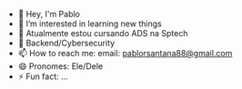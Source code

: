 - 👋 Hey, I'm Pablo
- 👀 I’m interested in learning new things
- 🌱 Atualmente estou cursando ADS na Sptech
- 💞️ Backend/Cybersecurity
- 📫 How to reach me: email: pablorsantana88@gmail.com
- 😄 Pronomes: Ele/Dele
- ⚡ Fun fact: ...

<!---
AlbaDr52/AlbaDr52 is a ✨ special ✨ repository because its `README.md` (this file) appears on your GitHub profile.
You can click the Preview link to take a look at your changes.
--->
